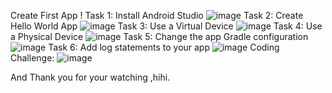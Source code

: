 Create First App !
Task 1: Install Android Studio
![image](https://user-images.githubusercontent.com/62656512/135213055-b26133f8-0ffb-4f43-8488-446867d0f9a7.png)
Task 2: Create Hello World App
![image](https://user-images.githubusercontent.com/62656512/135213436-cc518cd3-136e-4166-ab89-5f3ae1aaa6c9.png)
Task 3: Use a Virtual Device
![image](https://user-images.githubusercontent.com/62656512/135213563-ed27886f-7c08-4712-a40c-91bb55cff69f.png)
Task 4: Use a Physical Device
![image](https://user-images.githubusercontent.com/62656512/135214172-520edbc4-9297-47ec-967e-fbc3134b09e5.png)
Task 5: Change the app Gradle configuration
![image](https://user-images.githubusercontent.com/62656512/135214332-c3df3bc7-cd5d-4d45-b753-c15a46622c10.png)
Task 6: Add log statements to your app
![image](https://user-images.githubusercontent.com/62656512/135215074-3f85196a-59d1-4106-8079-b3f401e7462a.png)
Coding Challenge:
![image](https://user-images.githubusercontent.com/62656512/135215507-729df0ac-bf06-4dee-b6fb-55323c8eac05.png)

And
Thank you for your watching ,hihi.
